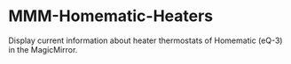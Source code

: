 # MMM-Homematic-Heaters
Display current information about heater thermostats of Homematic (eQ-3) in the MagicMirror.
